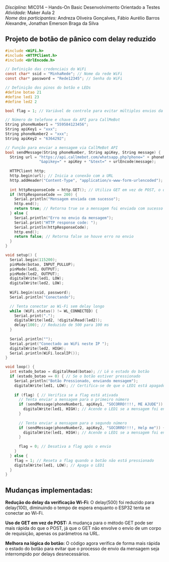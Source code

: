 *Disciplina:* MIC014 – Hands-On Basic Desenvolvimento Orientado a Testes  
*Atividade:* Maker Aula 2   
*Nome dos participantes:* Andreza Oliveira Gonçalves, Fábio Aurélio Barros Alexandre, Jonathan Emerson Braga da Silva  
 
## **Projeto de botão de pânico com delay reduzido**
```c
#include <WiFi.h>
#include <HTTPClient.h>
#include <UrlEncode.h>

// Definição das credenciais do WiFi
const char* ssid = "MinhaRede"; // Nome da rede WiFi
const char* password = "Rede12345"; // Senha do WiFi

// Definição dos pinos do botão e LEDs
#define botao 21
#define led1 23
#define led2 2

bool flag = 1; // Variável de controle para evitar múltiplos envios da mensagem

// Número de telefone e chave da API para CallMeBot
String phoneNumber1 = "559584123456"; 
String apiKey1 = "xxx"; 
String phoneNumber2 = "xxx";
String apiKey2 = "6364292";

// Função para enviar a mensagem via CallMeBot API
bool sendMessage(String phoneNumber, String apiKey, String message) {
  String url = "https://api.callmebot.com/whatsapp.php?phone=" + phoneNumber +
               "&apikey=" + apiKey + "&text=" + urlEncode(message);
  
  HTTPClient http;
  http.begin(url); // Inicia a conexão com a URL
  http.addHeader("Content-Type", "application/x-www-form-urlencoded");
  
  int httpResponseCode = http.GET(); // Utiliza GET em vez de POST, o que pode ser mais rápido
  if (httpResponseCode == 200) {
    Serial.println("Mensagem enviada com sucesso");
    http.end();
    return true; // Retorna true se a mensagem foi enviada com sucesso
  } else {
    Serial.println("Erro no envio da mensagem");
    Serial.print("HTTP response code: ");
    Serial.println(httpResponseCode);
    http.end();
    return false; // Retorna false se houve erro no envio
  }
}

void setup() {
  Serial.begin(115200); 
  pinMode(botao, INPUT_PULLUP); 
  pinMode(led1, OUTPUT); 
  pinMode(led2, OUTPUT); 
  digitalWrite(led1, LOW); 
  digitalWrite(led2, LOW); 
  
  WiFi.begin(ssid, password); 
  Serial.println("Conectando");

  // Tenta conectar ao Wi-Fi sem delay longo
  while (WiFi.status() != WL_CONNECTED) {
    Serial.print(".");
    digitalWrite(led2, !digitalRead(led2)); 
    delay(100); // Reduzido de 500 para 100 ms
  }
  
  Serial.println("");
  Serial.print("Conectado ao WiFi neste IP ");
  digitalWrite(led2, HIGH); 
  Serial.println(WiFi.localIP()); 
}

void loop() {
  int estado_botao = digitalRead(botao); // Lê o estado do botão
  if (estado_botao == 0) { // Se o botão estiver pressionado
    Serial.println("Botão Pressionado, enviando mensagem");
    digitalWrite(led1, LOW); // Certifica-se de que o LED1 está apagado antes de tentar enviar a mensagem
    
    if (flag) { // Verifica se a flag está ativada
      // Tenta enviar a mensagem para o primeiro número
      if (sendMessage(phoneNumber1, apiKey1, "SOCORRO!!!!, ME AJUDE")) {
        digitalWrite(led1, HIGH); // Acende o LED1 se a mensagem foi enviada com sucesso
      }
      
      // Tenta enviar a mensagem para o segundo número
      if (sendMessage(phoneNumber2, apiKey2, "SOCORRO!!!!, Help me")) {
        digitalWrite(led1, HIGH); // Acende o LED1 se a mensagem foi enviada com sucesso
      }
      
      flag = 0; // Desativa a flag após o envio
    }
  } else {
    flag = 1; // Reseta a flag quando o botão não está pressionado
    digitalWrite(led1, LOW); // Apaga o LED1
  }
}
```

## Mudanças implementadas:  
**Redução do delay da verificação Wi-Fi:** O delay(500) foi reduzido para delay(100), diminuindo o tempo de espera enquanto o ESP32 tenta se conectar ao Wi-Fi.

**Uso de GET em vez de POST:** A mudança para o método GET pode ser mais rápida do que o POST, já que o GET não envolve o envio de um corpo de requisição, apenas os parâmetros na URL.

**Melhora na lógica do botão:** O código agora verifica de forma mais rápida o estado do botão para evitar que o processo de envio da mensagem seja interrompido por delays desnecessários.


